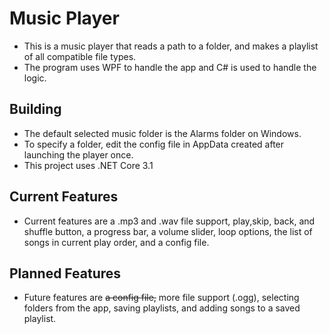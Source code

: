# Music Player
* This is a music player that reads a path to a folder, and makes a playlist of all compatible file types.
* The program uses WPF to handle the app and C# is used to handle the logic.

## Building
* The default selected music folder is the Alarms folder on Windows.
* To specify a folder, edit the config file in AppData created after launching the player once.
* This project uses .NET Core 3.1

## Current Features
* Current features are a .mp3 and .wav file support, play,skip, back, and shuffle button, a progress bar, a volume slider, loop options, the list of songs in current play order, and a config file.

## Planned Features
* Future features are ~~a config file,~~ more file support (.ogg), selecting folders from the app, saving playlists, and adding songs to a saved playlist.
